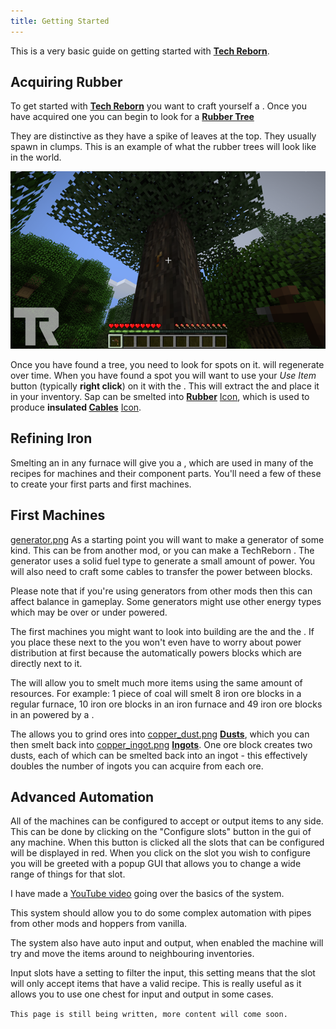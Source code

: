 ```yaml
---
title: Getting Started
---
```


This is a very basic guide on getting started with [**Tech Reborn**](https://www.curseforge.com/minecraft/mc-mods/techreborn).

## Acquiring Rubber 

To get started with [**Tech Reborn**](https://www.curseforge.com/minecraft/mc-mods/techreborn) you want to craft yourself a <McItem slug="techreborn:treetap" inline={true}/>. Once you have acquired one you can begin to look for a [**Rubber Tree**](/docs/world/rubber_tree) 

They are distinctive as they have a spike of leaves at the top. They usually spawn in clumps. This is an example of what the rubber trees will look like in the world.

![Rubber Tree](/img/rubbertree.png)

Once you have found a tree, you need to look for <McItem slug="techreborn:sap" inline={true}/> spots on it. <McItem slug="techreborn:sap" inline={true}/> will regenerate over time. When you have found a <McItem slug="techreborn:sap" inline={true}/> spot you will want to use your *Use Item* button (typically **right click**) on it with the <McItem slug="techreborn:treetap" inline={true}/>. This will extract the <McItem slug="techreborn:sap" inline={true}/> and place it in your inventory. Sap can be smelted into [**Rubber**](/Items/Part/Rubber) [Icon](/Items/Part/Rubber), which is used to produce **insulated [Cables](/Energy/Cables)** [Icon](/Energy/Cables). 

## Refining Iron

Smelting an <McItem slug="minecraft:iron_ingot" inline={true}/> in any furnace will give you a <McItem slug="techreborn:refined_iron_ingot" inline={true}/>, which are used in many of the recipes for machines and their component parts. You'll need a few of these to create your first parts and first machines.

## First Machines

[generator.png](/media/mods/techreborn/generator.png) As a starting point you will want to make a generator of some kind. This can be from another mod, or you can make a TechReborn <McItem slug="techreborn:generator" inline={true}/>. The generator uses a solid fuel type to generate a small amount of power. You will also need to craft some cables to transfer the power between blocks.

Please note that if you're using generators from other mods then this can affect balance in gameplay. Some generators might use other energy types which may be over or under powered.

The first machines you might want to look into building are the <McItem slug="techreborn:electric_furnace" inline={true}/> and the <McItem slug="techreborn:grinder" inline={true}/>. If you place these next to the <McItem slug="techreborn:generator" inline={true}/> you won't even have to worry about power distribution at first because the <McItem slug="techreborn:generator" inline={true}/> automatically powers blocks which are directly next to it.

The <McItem slug="techreborn:electric_furnace" inline={true}/> will allow you to smelt much more items using the same amount of resources. For example: 1 piece of coal will smelt 8 iron ore blocks in a regular furnace, 10 iron ore blocks in an iron furnace and 49 iron ore blocks in an <McItem slug="techreborn:electric_furnace" inline={true}/> powered by a <McItem slug="techreborn:generator" inline={true}/>.

The <McItem slug="techreborn:grinder" inline={true}/> allows you to grind ores into [copper_dust.png](/media/mods/techreborn/copper_dust.png) [**Dusts**](/items/dust), which you can then smelt back into [copper_ingot.png](/media/mods/techreborn/copper_ingot.png) [**Ingots**](/items/ingot). One ore block creates two dusts, each of which can be smelted back into an ingot - this effectively doubles the number of ingots you can acquire from each ore. 

## Advanced Automation

All of the machines can be configured to accept or output items to any side. This can be done by clicking on the "Configure slots" button in the gui of any machine. When this button is clicked all the slots that can be configured will be displayed in red. When you click on the slot you wish to configure you will be greeted with a popup GUI that allows you to change a wide range of things for that slot.

I have made a [YouTube video](https://www.youtube.com/watch?v=ZPFeYfYnbZ8) going over the basics of the system.

This system should allow you to do some complex automation with pipes from other mods and hoppers from vanilla.

The system also have auto input and output, when enabled the machine will try and move the items around to neighbouring inventories.

Input slots have a setting to filter the input, this setting means that the slot will only accept items that have a valid recipe. This is really useful as it allows you to use one chest for input and output in some cases.  


`This page is still being written, more content will come soon.`

